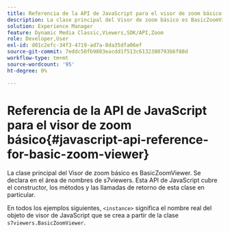 ```yaml
---
title: Referencia de la API de JavaScript para el visor de zoom básico
description: La clase principal del Visor de zoom básico es BasicZoomViewer. Se declara en el área de nombres de s7viewers. Esta API de JavaScript cubre el constructor, los métodos y las llamadas de retorno de esta clase en particular.
solution: Experience Manager
feature: Dynamic Media Classic,Viewers,SDK/API,Zoom
role: Developer,User
exl-id: d01c2efc-34f3-4719-ad7a-8da35dfa06ef
source-git-commit: 7eddc50fb9803eacdd1f513c6132380793b6f88d
workflow-type: tm+mt
source-wordcount: '95'
ht-degree: 0%

---
```


# Referencia de la API de JavaScript para el visor de zoom básico{#javascript-api-reference-for-basic-zoom-viewer}

La clase principal del Visor de zoom básico es BasicZoomViewer. Se declara en el área de nombres de s7viewers. Esta API de JavaScript cubre el constructor, los métodos y las llamadas de retorno de esta clase en particular.

En todos los ejemplos siguientes, `<instance>` significa el nombre real del objeto de visor de JavaScript que se crea a partir de la clase `s7viewers.BasicZoomViewer`.
